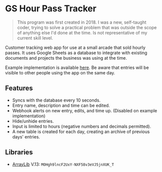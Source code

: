 # GS Hour Pass Tracker

> This program was first created in 2018. I was a new, self-taught coder, trying to solve a practical problem that was outside the scope of anything else I'd done at the time. Is not representative of my current skill level.

Customer tracking web app for use at a small arcade that sold hourly passes. It uses Google Sheets as a database to integrate with existing documents and projects the business was using at the time.

Example implementation is available [here](https://script.google.com/macros/s/AKfycbwDfjo8fe8KP7MT2Smd4yRyptQnrqqta4_gSbvGTy3lqlqRsYx1/exec). Be aware that entries will be visible to other people using the app on the same day.


## Features

- Syncs with the database every 10 seconds.
- Entry name, description and time can be edited.
- Webhook alerts on new entry, edits, and time up. (Disabled on example implementation)
- Hide/unhide entries.
- Input is limited to hours (negative numbers and decimals permitted).
- A new table is created for each day, creating an archive of previous days' entries.


## Libraries

- [ArrayLib](https://sites.google.com/site/scriptsexamples/custom-methods/2d-arrays-library) V.13: `MOHgh9lncF2UxY-NXF58v3eVJ5jnXUK_T`